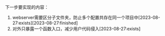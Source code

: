下一步要实现的内容：
1. webserver需要区分子文件夹，防止多个配置共存在同一个项目中[2023-08-27:exists][2023-08-27:finished]
2. 对外只暴露一个函数入口，减少用户代码侵入[2023-08-27:exists]
